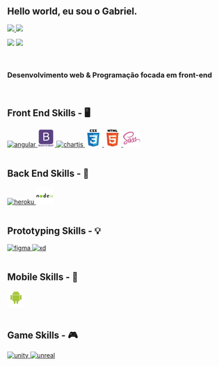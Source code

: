 ## Hello world, eu sou o Gabriel.
<div>
  <a href="https://github.com/GabrielLeandroSilva">
  <img height="180em" src="https://github-readme-stats.vercel.app/api?username=GabrielLeandroSilva&show_icons=true&theme=tokyonight&include_all_commits=true&count_private=true"/>
  <img height="180em" src="https://github-readme-stats.vercel.app/api/top-langs/?username=GabrielLeandroSilva&layout=compact&langs_count=7&theme=tokyonight"/>
</div>

<div> 
 
  <a href = "mailto:gleandro0795@gmail.com"><img src="https://img.shields.io/badge/-Gmail-%23333?style=for-the-badge&logo=gmail&logoColor=red" target=""></a>
  <a href="https://www.linkedin.com/in/gleandro0795/" target="_blank"><img src="https://img.shields.io/badge/-LinkedIn-%230077B5?style=for-the-badge&logo=linkedin&logoColor=white" target=""></a> 
 
</div>
 
 <br> 
<h3>Desenvolvimento web & Programação focada em front-end</h3>
<br>
 
<div>
<h2>Front End Skills - 🖥</h2>
<a href="https://angular.io" target="_blank"> <img src="https://angular.io/assets/images/logos/angular/angular.svg" alt="angular" width="40" height="40"/> </a>
<a href="https://getbootstrap.com" target="_blank"> <img src="https://raw.githubusercontent.com/devicons/devicon/master/icons/bootstrap/bootstrap-plain-wordmark.svg" alt="bootstrap" width="40" height="40"/> </a>
<a href="https://www.chartjs.org" target="_blank"> <img src="https://www.chartjs.org/media/logo-title.svg" alt="chartjs" width="40" height="40"/> </a>
<a href="https://www.w3schools.com/css/" target="_blank"> <img src="https://raw.githubusercontent.com/devicons/devicon/master/icons/css3/css3-original-wordmark.svg" alt="css3" width="40" height="40"/> </a>
<a href="https://www.w3.org/html/" target="_blank"> <img src="https://raw.githubusercontent.com/devicons/devicon/master/icons/html5/html5-original-wordmark.svg" alt="html5" width="40" height="40"/> </a>
<a href="https://sass-lang.com" target="_blank"> <img src="https://raw.githubusercontent.com/devicons/devicon/master/icons/sass/sass-original.svg" alt="sass" width="40" height="40"/> </a>
</div>
 <br> 

<div>
<h2>Back End Skills - 🔑</h2>
</div>
<a href="https://heroku.com" target="_blank"> <img src="https://www.vectorlogo.zone/logos/heroku/heroku-icon.svg" alt="heroku" width="40" height="40"/> </a>
<a href="https://nodejs.org" target="_blank"> <img src="https://raw.githubusercontent.com/devicons/devicon/master/icons/nodejs/nodejs-original-wordmark.svg" alt="nodejs" width="40" height="40"/> </a>
<div>
<br> 
  
<div>
<h2>Prototyping Skills - 💡</h2>
<a href="https://www.figma.com/" target="_blank"> <img src="https://www.vectorlogo.zone/logos/figma/figma-icon.svg" alt="figma" width="40" height="40"/> </a>
<a href="https://www.adobe.com/products/xd.html" target="_blank"> <img src="https://cdn.worldvectorlogo.com/logos/adobe-xd.svg" alt="xd" width="40" height="40"/> </a>
</div>
<br> 
 
<div>
<h2>Mobile Skills - 📱</h2>
<a href="https://developer.android.com" target="_blank"> <img src="https://raw.githubusercontent.com/devicons/devicon/master/icons/android/android-original-wordmark.svg" alt="android" width="40" height="40"/> </a>
</div>
<br> 

<div>
<h2>Game Skills - 🎮</h2>
<a href="https://unity.com/" target="_blank"> <img src="https://www.vectorlogo.zone/logos/unity3d/unity3d-icon.svg" alt="unity" width="40" height="40"/> </a> <a href="https://unrealengine.com/" target="_blank"> <img src="https://raw.githubusercontent.com/kenangundogan/fontisto/036b7eca71aab1bef8e6a0518f7329f13ed62f6b/icons/svg/brand/unreal-engine.svg" alt="unreal" width="40" height="40"/> </a>
</div>

